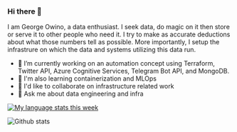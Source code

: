 ### Hi there 👋
I am George Owino, a data enthusiast. I seek data, do magic on it then store or serve it to other people who need it.  I try to make as accurate deductions about what those numbers tell as possible. More importantly, I setup the infrastrure on which the data and systems utilizing this data run.

<!--
**vkoll29/vkoll29** is a ✨ _special_ ✨ repository because its `README.md` (this file) appears on your GitHub profile.

Here are some ideas to get you started:

- 🔭 I’m currently working on ...
- 🌱 I’m currently learning ...
- 👯 I’m looking to collaborate on ...
- 🤔 I’m looking for help with ...
- 💬 Ask me about ...
- 📫 How to reach me: ...
- 😄 Pronouns: ...
- ⚡ Fun fact: ...
-->

- 🔭 I’m currently working on an automation concept using Terraform, Twitter API, Azure Cognitive Services, Telegram Bot API, and MongoDB. 
- 🌱 I'm also learning containerization and MLOps 
- 👯 I'd like to collaborate on infrastructure related work
- 💬 Ask me about data engineering and infra

[![My language stats this week](https://github-readme-stats.vercel.app/api/wakatime?username=vkoll29&theme=cobalt)](https://github.com/anuraghazra/github-readme-stats)

![Github stats](https://github-readme-stats.vercel.app/api?username=vkoll29&theme=algolia&show_icons=true&count_private=true)
